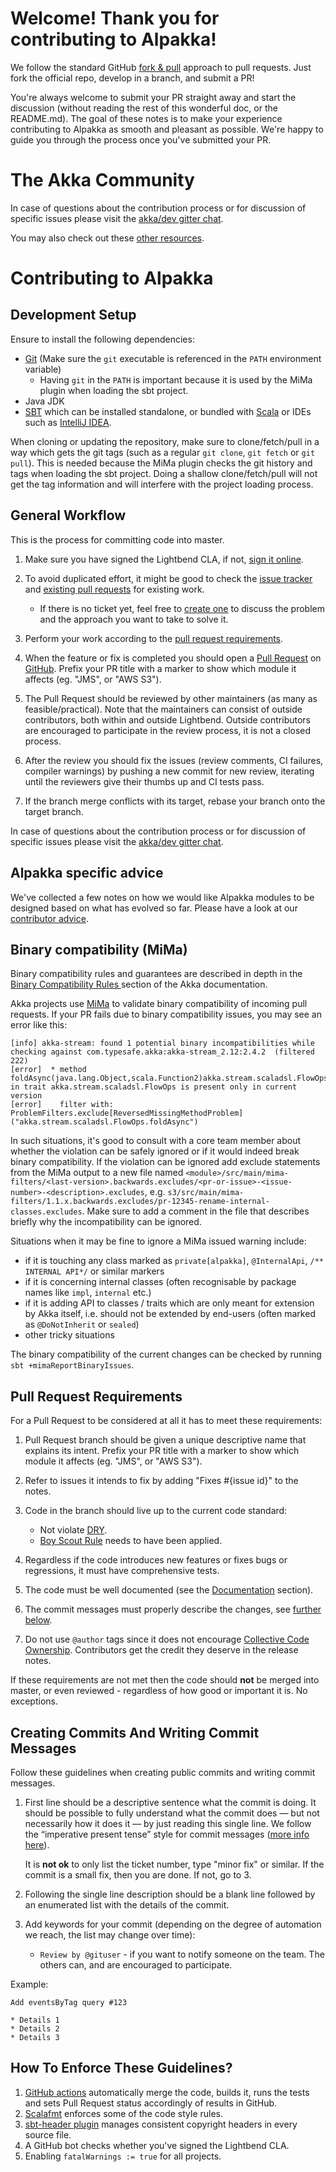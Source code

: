 # Welcome! Thank you for contributing to Alpakka!

We follow the standard GitHub [fork & pull](https://help.github.com/articles/using-pull-requests/#fork--pull) approach to pull requests. Just fork the official repo, develop in a branch, and submit a PR!

You're always welcome to submit your PR straight away and start the discussion (without reading the rest of this wonderful doc, or the README.md). The goal of these notes is to make your experience contributing to Alpakka as smooth and pleasant as possible. We're happy to guide you through the process once you've submitted your PR.

# The Akka Community

In case of questions about the contribution process or for discussion of specific issues please visit the [akka/dev gitter chat](https://gitter.im/akka/dev).

You may also check out these [other resources](https://akka.io/get-involved/).

# Contributing to Alpakka

## Development Setup

Ensure to install the following dependencies:

- [Git](https://git-scm.com/) (Make sure the `git` executable is referenced in the `PATH` environment variable)
  - Having `git` in the `PATH` is important because it is used by the MiMa plugin when loading the sbt project.
- Java JDK
- [SBT](https://www.scala-sbt.org/) which can be installed standalone, or bundled with [Scala](https://scala-lang.org/) or IDEs such as [IntelliJ IDEA](https://www.jetbrains.com/idea/).

When cloning or updating the repository, make sure to clone/fetch/pull in a way which gets the git tags (such as a regular `git clone`, `git fetch` or `git pull`).
This is needed because the MiMa plugin checks the git history and tags when loading the sbt project.
Doing a shallow clone/fetch/pull will not get the tag information and will interfere with the project loading process.

## General Workflow

This is the process for committing code into master.

1. Make sure you have signed the Lightbend CLA, if not, [sign it online](https://www.lightbend.com/contribute/cla/akka).

1. To avoid duplicated effort, it might be good to check the [issue tracker](https://github.com/akka/alpakka/issues) and [existing pull requests](https://github.com/akka/alpakka/pulls) for existing work.
   - If there is no ticket yet, feel free to [create one](https://github.com/akka/alpakka/issues/new) to discuss the problem and the approach you want to take to solve it.

1. Perform your work according to the [pull request requirements](#pull-request-requirements).

1. When the feature or fix is completed you should open a [Pull Request](https://help.github.com/articles/using-pull-requests) on [GitHub](https://github.com/akka/alpakka/pulls). Prefix your PR title with a marker to show which module it affects (eg. "JMS", or "AWS S3").

1. The Pull Request should be reviewed by other maintainers (as many as feasible/practical). Note that the maintainers can consist of outside contributors, both within and outside Lightbend. Outside contributors are encouraged to participate in the review process, it is not a closed process.

1. After the review you should fix the issues (review comments, CI failures, compiler warnings) by pushing a new commit for new review, iterating until the reviewers give their thumbs up and CI tests pass.

1. If the branch merge conflicts with its target, rebase your branch onto the target branch.

In case of questions about the contribution process or for discussion of specific issues please visit the [akka/dev gitter chat](https://gitter.im/akka/dev).


## Alpakka specific advice

We've collected a few notes on how we would like Alpakka modules to be designed based on what has evolved so far.
Please have a look at our [contributor advice](contributor-advice.md).


## Binary compatibility (MiMa)

Binary compatibility rules and guarantees are described in depth in the [Binary Compatibility Rules
](https://doc.akka.io/docs/akka/snapshot/common/binary-compatibility-rules.html) section of the Akka documentation.

Akka projects use [MiMa](https://github.com/lightbend/mima) to validate binary compatibility of incoming pull requests. If your PR fails due to binary compatibility issues, you may see an error like this:

```
[info] akka-stream: found 1 potential binary incompatibilities while checking against com.typesafe.akka:akka-stream_2.12:2.4.2  (filtered 222)
[error]  * method foldAsync(java.lang.Object,scala.Function2)akka.stream.scaladsl.FlowOps in trait akka.stream.scaladsl.FlowOps is present only in current version
[error]    filter with: ProblemFilters.exclude[ReversedMissingMethodProblem]("akka.stream.scaladsl.FlowOps.foldAsync")
```

In such situations, it's good to consult with a core team member about whether the violation can be safely ignored or if it would indeed
break binary compatibility. If the violation can be ignored add exclude statements from the MiMa output to
a new file named `<module>/src/main/mima-filters/<last-version>.backwards.excludes/<pr-or-issue>-<issue-number>-<description>.excludes`,
e.g. `s3/src/main/mima-filters/1.1.x.backwards.excludes/pr-12345-rename-internal-classes.excludes`. Make sure to add a comment
in the file that describes briefly why the incompatibility can be ignored.

Situations when it may be fine to ignore a MiMa issued warning include:

- if it is touching any class marked as `private[alpakka]`, `@InternalApi`, `/** INTERNAL API*/` or similar markers
- if it is concerning internal classes (often recognisable by package names like `impl`, `internal` etc.)
- if it is adding API to classes / traits which are only meant for extension by Akka itself, i.e. should not be extended by end-users (often marked as `@DoNotInherit` or `sealed`)
- other tricky situations

The binary compatibility of the current changes can be checked by running `sbt +mimaReportBinaryIssues`.


## Pull Request Requirements

For a Pull Request to be considered at all it has to meet these requirements:

1. Pull Request branch should be given a unique descriptive name that explains its intent. Prefix your PR title with a marker to show which module it affects (eg. "JMS", or "AWS S3").

1. Refer to issues it intends to fix by adding "Fixes #{issue id}" to the notes.

1. Code in the branch should live up to the current code standard:
   - Not violate [DRY](https://www.oreilly.com/library/view/97-things-every/9780596809515/ch30.html).
   - [Boy Scout Rule](https://www.oreilly.com/library/view/97-things-every/9780596809515/ch08.html) needs to have been applied.

1. Regardless if the code introduces new features or fixes bugs or regressions, it must have comprehensive tests.

1. The code must be well documented (see the [Documentation](contributor-advice.md#documentation) section).

1. The commit messages must properly describe the changes, see [further below](#creating-commits-and-writing-commit-messages).

1. Do not use ``@author`` tags since it does not encourage [Collective Code Ownership](http://www.extremeprogramming.org/rules/collective.html). Contributors get the credit they deserve in the release notes.

If these requirements are not met then the code should **not** be merged into master, or even reviewed - regardless of how good or important it is. No exceptions.


## Creating Commits And Writing Commit Messages

Follow these guidelines when creating public commits and writing commit messages.

1. First line should be a descriptive sentence what the commit is doing. It should be possible to fully understand what the commit does — but not necessarily how it does it — by just reading this single line. We follow the “imperative present tense” style for commit messages ([more info here](http://tbaggery.com/2008/04/19/a-note-about-git-commit-messages.html)).

   It is **not ok** to only list the ticket number, type "minor fix" or similar.
   If the commit is a small fix, then you are done. If not, go to 3.

1. Following the single line description should be a blank line followed by an enumerated list with the details of the commit.

1. Add keywords for your commit (depending on the degree of automation we reach, the list may change over time):
    * ``Review by @gituser`` - if you want to notify someone on the team. The others can, and are encouraged to participate.

Example:

    Add eventsByTag query #123

    * Details 1
    * Details 2
    * Details 3


## How To Enforce These Guidelines?

1. [GitHub actions](https://github.com/akka/alpakka/actions) automatically merge the code, builds it, runs the tests and sets Pull Request status accordingly of results in GitHub.
1. [Scalafmt](http://scalameta.org/scalafmt/) enforces some of the code style rules.
1. [sbt-header plugin](https://github.com/sbt/sbt-header) manages consistent copyright headers in every source file.
1. A GitHub bot checks whether you've signed the Lightbend CLA. 
1. Enabling `fatalWarnings := true` for all projects.
